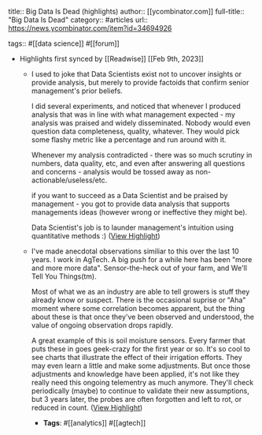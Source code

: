 title:: Big Data Is Dead (highlights)
author:: [[ycombinator.com]]
full-title:: "Big Data Is Dead"
category:: #articles
url:: https://news.ycombinator.com/item?id=34694926

tags:: #[[data science]] #[[forum]]

- Highlights first synced by [[Readwise]] [[Feb 9th, 2023]]
	- I used to joke that Data Scientists exist not to uncover insights or provide analysis, but merely to provide factoids that confirm senior management's prior beliefs.
	  
	  I did several experiments, and noticed that whenever I produced analysis that was in line with what management expected - my analysis was praised and widely disseminated. Nobody would even question data completeness, quality, whatever. They would pick some flashy metric like a percentage and run around with it.
	  
	  Whenever my analysis contradicted - there was so much scrutiny in numbers, data quality, etc, and even after answering all questions and concerns - analysis would be tossed away as non-actionable/useless/etc.
	  
	  if you want to succeed as a Data Scientist and be praised by management - you got to provide data analysis that supports managements ideas (however wrong or ineffective they might be).
	  
	  Data Scientist's job is to launder management's intuition using quantitative methods :) ([View Highlight](https://read.readwise.io/read/01grq65c3n4waz7fgf6bnybhvt))
	- I've made anecdotal observations similiar to this over the last 10 years. I work in AgTech. A big push for a while here has been "more and more more data". Sensor-the-heck out of your farm, and We'll Tell You Things(tm).
	  
	  Most of what we as an industry are able to tell growers is stuff they already know or suspect. There is the occasional suprise or "Aha" moment where some correlation becomes apparent, but the thing about these is that once they've been observed and understood, the value of ongoing observation drops rapidly.
	  
	  A great example of this is soil moisture sensors. Every farmer that puts these in goes geek-crazy for the first year or so. It's so cool to see charts that illustrate the effect of their irrigation efforts. They may even learn a little and make some adjustments. But once those adjustments and knowledge have been applied, it's not like they really need this ongoing telementry as much anymore. They'll check periodically (maybe) to continue to validate their new assumptions, but 3 years later, the probes are often forgotten and left to rot, or reduced in count. ([View Highlight](https://read.readwise.io/read/01grq6bv4g42xty21718p536qh))
		- **Tags**: #[[analytics]] #[[agtech]]
